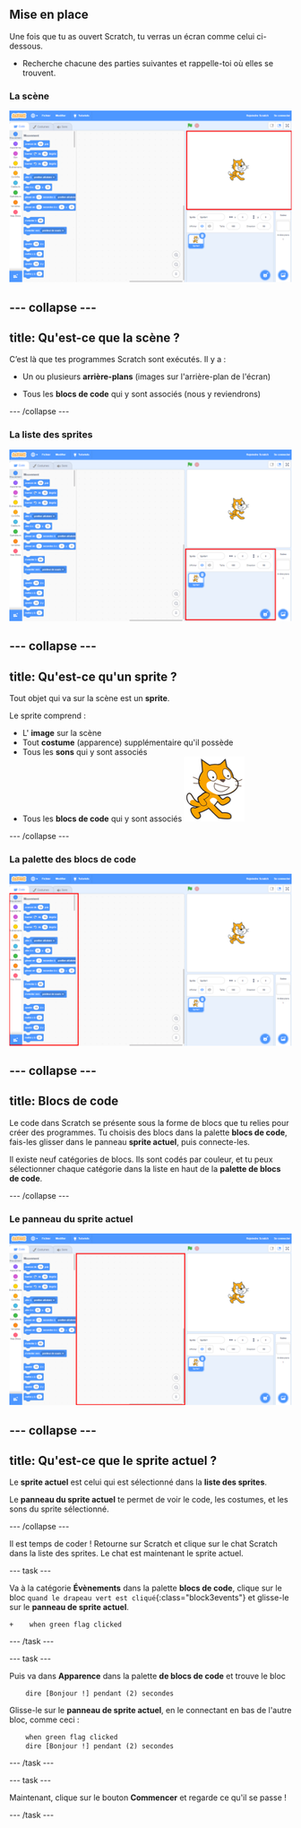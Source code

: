## Mise en place

Une fois que tu as ouvert Scratch, tu verras un écran comme celui ci-dessous.

+ Recherche chacune des parties suivantes et rappelle-toi où elles se trouvent.

### La scène

 ![La fenêtre Scratch avec la scène en surbrillance](images/hlStage.png)

--- collapse ---
---
title: Qu'est-ce que la scène ?
---
C’est là que tes programmes Scratch sont exécutés. Il y a :

* Un ou plusieurs **arrière-plans** (images sur l'arrière-plan de l'écran)

* Tous les **blocs de code** qui y sont associés (nous y reviendrons)

--- /collapse ---

### La liste des sprites

 ![La fenêtre Scratch avec la liste des sprites en surbrillance](images/hlSpriteList.png)

--- collapse ---
---
title: Qu'est-ce qu'un sprite ?
---

Tout objet qui va sur la scène est un **sprite**.

Le sprite comprend :
* L' **image** sur la scène
* Tout **costume** (apparence) supplémentaire qu'il possède
* Tous les **sons** qui y sont associés
* Tous les **blocs de code** qui y sont associés ![](images/setup2.png)

--- /collapse ---

### La palette des blocs de code

 ![La fenêtre Scratch avec la palette de blocs en surbrillance](images/hlBlocksPalette.png)

--- collapse ---
---
title: Blocs de code
---

Le code dans Scratch se présente sous la forme de blocs que tu relies pour créer des programmes. Tu choisis des blocs dans la palette **blocs de code**, fais-les glisser dans le panneau **sprite actuel**, puis connecte-les.

Il existe neuf catégories de blocs. Ils sont codés par couleur, et tu peux sélectionner chaque catégorie dans la liste en haut de la **palette de blocs de code**.

--- /collapse ---

### Le panneau du sprite actuel

 ![La fenêtre Scratch avec le panneau du sprite actuel en surbrillance](images/hlCurrentSpritePanel.png)

--- collapse ---
---
title: Qu'est-ce que le sprite actuel ?
---

Le **sprite actuel** est celui qui est sélectionné dans la **liste des sprites**.

Le **panneau du sprite actuel** te permet de voir le code, les costumes, et les sons du sprite sélectionné.

--- /collapse ---

Il est temps de coder ! Retourne sur Scratch et clique sur le chat Scratch dans la liste des sprites. Le chat est maintenant le sprite actuel.

--- task ---

Va à la catégorie **Évènements** dans la palette **blocs de code**, clique sur le bloc `quand le drapeau vert est cliqué`{:class="block3events"} et glisse-le sur le **panneau de sprite actuel**.

```blocks3
+    when green flag clicked
```

--- /task ---

--- task ---

Puis va dans **Apparence** dans la palette **de blocs de code** et trouve le bloc

```blocks3
    dire [Bonjour !] pendant (2) secondes
```

Glisse-le sur le **panneau de sprite actuel**, en le connectant en bas de l'autre bloc, comme ceci :

```blocks3
    when green flag clicked
    dire [Bonjour !] pendant (2) secondes
```

--- /task ---

--- task ---

Maintenant, clique sur le bouton **Commencer** et regarde ce qu'il se passe !

--- /task ---


